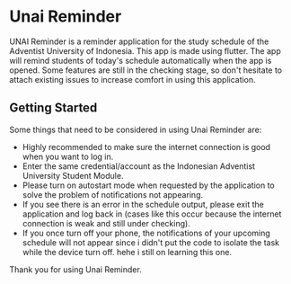 # Unai Reminder

UNAI Reminder is a reminder application for the study schedule of the Adventist University of Indonesia. This app is made using flutter. The app will remind students of today's schedule automatically when the app is opened. Some features are still in the checking stage, so don't hesitate to attach existing issues to increase comfort in using this application.

## Getting Started

Some things that need to be considered in using Unai Reminder are:

- Highly recommended to make sure the internet connection is good when you want to log in.
- Enter the same credential/account as the Indonesian Adventist University Student Module.
- Please turn on autostart mode when requested by the application to solve the problem of notifications not appearing.
- If you see there is an error in the schedule output, please exit the application and log back in (cases like this occur because the internet connection is weak and still under checking).
- If you once turn off your phone, the notifications of your upcoming schedule will not appear since i didn't put the code to isolate the task while the device turn off. hehe i still on learning this one.

Thank you for using Unai Reminder.
